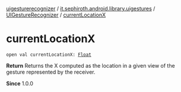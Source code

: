 [uigesturerecognizer](../../index.md) / [it.sephiroth.android.library.uigestures](../index.md) / [UIGestureRecognizer](index.md) / [currentLocationX](./current-location-x.md)

# currentLocationX

`open val currentLocationX: `[`Float`](https://kotlinlang.org/api/latest/jvm/stdlib/kotlin/-float/index.html)

**Return**
Returns the X computed as the location in a given view of the gesture represented by the receiver.

**Since**
1.0.0

